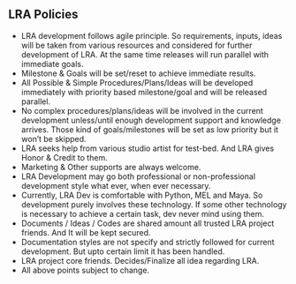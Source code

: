 ## LRA Policies ##

  * LRA development follows agile principle. So requirements, inputs, ideas will be taken from various resources and considered for further development of LRA. At the same time releases will run parallel with immediate goals.
  * Milestone & Goals will be set/reset to achieve immediate results.
  * All Possible & Simple Procedures/Plans/Ideas will be developed immediately with priority based milestone/goal and will be released parallel.
  * No complex procedures/plans/ideas will be involved in the current development unless/until enough development support and knowledge arrives. Those kind of goals/milestones will be set as low priority but it won’t be skipped.
  * LRA seeks help from various studio artist for test-bed. And LRA gives Honor & Credit to them.
  * Marketing & Other supports are always welcome.
  * LRA Development may go both professional or non-professional development style what ever, when ever necessary.
  * Currently, LRA Dev is comfortable with Python, MEL and Maya. So development purely involves these technology. If some other technology is necessary to achieve a certain task, dev never mind using them.
  * Documents / Ideas / Codes are shared amount all trusted LRA project friends. And It will be kept secured.
  * Documentation styles are not specify and strictly followed for current development. But upto certain limit it has been handled.
  * LRA project core friends. Decides/Finalize all idea regarding LRA.
  * All above points subject to change.